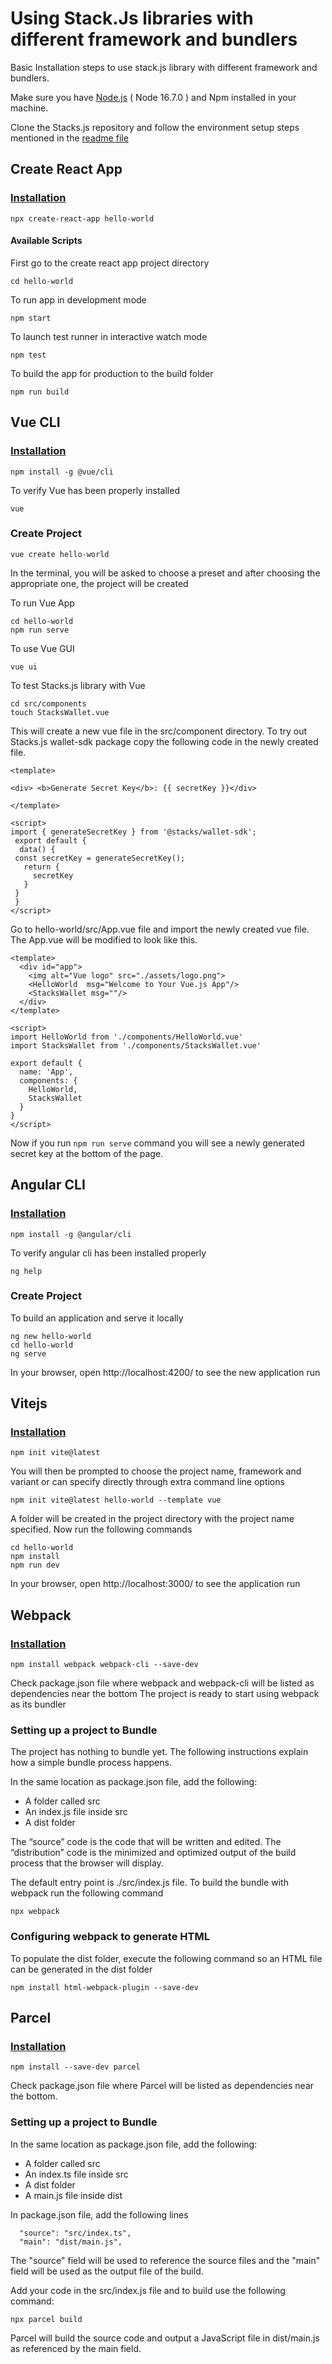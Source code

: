 # Using Stack.Js libraries with different framework and bundlers

Basic Installation steps to use stack.js library with different framework and bundlers.

Make sure you have [Node.js](https://nodejs.org/en/) ( Node 16.7.0 ) and Npm installed in your machine.

Clone the Stacks.js repository and follow the environment setup steps mentioned in the [readme file](https://github.com/blockstack/stacks.js/blob/master/README.md)

## Create React App
### [Installation](https://create-react-app.dev/docs/getting-started/)
```
npx create-react-app hello-world
```

#### Available Scripts
First go to the create react app project directory
```
cd hello-world
```
To run app in development mode
```
npm start 
```
To launch test runner in interactive watch mode 
```
npm test
```
To build the app for production to the build folder
```
npm run build
```

## Vue CLI
### [Installation](https://cli.vuejs.org/guide/installation.html)

```
npm install -g @vue/cli
```
To verify Vue has been properly installed
```
vue 
```
### Create Project 
```
vue create hello-world
```
In the terminal, you will be asked to choose a preset and after choosing the appropriate one, the project will be created

To run Vue App
```
cd hello-world
npm run serve
```
To use Vue GUI
```
vue ui
```
To test Stacks.js library with Vue
 ```
 cd src/components
 touch StacksWallet.vue
 ```
 This will create a new vue file in the src/component directory. To try out Stacks.js wallet-sdk package copy the following code in the newly created file.
 ```
 <template>

<div> <b>Generate Secret Key</b>: {{ secretKey }}</div>

</template>

<script>
 import { generateSecretKey } from '@stacks/wallet-sdk';
  export default {
   data() {
  const secretKey = generateSecretKey();
    return {
      secretKey
    }
  }
  }
</script>
```
Go to hello-world/src/App.vue file and import the newly created vue file. The App.vue will be modified to look like this.
```
<template>
  <div id="app">
    <img alt="Vue logo" src="./assets/logo.png">
    <HelloWorld  msg="Welcome to Your Vue.js App"/>
    <StacksWallet msg=""/>
  </div>
</template>

<script>
import HelloWorld from './components/HelloWorld.vue'
import StacksWallet from './components/StacksWallet.vue'

export default {
  name: 'App',
  components: {
    HelloWorld,
    StacksWallet
  }
}
</script>
```
Now if you run ```npm run serve``` command you will see a newly generated secret key at the bottom of the page.

## Angular CLI
### [Installation](https://angular.io/cli)
```
npm install -g @angular/cli
```
To verify angular cli has been installed properly
```
ng help
```
### Create Project 
To build an application and serve it locally
```
ng new hello-world
cd hello-world
ng serve
```
In your browser, open http://localhost:4200/ to see the new application run


## Vitejs
### [Installation](https://vitejs.dev/guide/#scaffolding-your-first-vite-project)
```
npm init vite@latest
```
You will then be prompted to choose the project name, framework and variant or can specify directly through extra command line options
```
npm init vite@latest hello-world --template vue
```
A folder will be created in the project directory with the project name specified. Now run the following commands 
```
cd hello-world
npm install 
npm run dev 
```
In your browser, open http://localhost:3000/ to see the application run

## Webpack
### [Installation](https://webpack.js.org/guides/getting-started/)
```
npm install webpack webpack-cli --save-dev
```
Check package.json file where webpack and webpack-cli will be listed as dependencies near the bottom
The project is ready to start using webpack as its bundler

### Setting up a project to Bundle 
The project has nothing to bundle yet. The following instructions explain how a simple bundle process happens.

In the same location as package.json file, add the following:

* A folder called src
* An index.js file inside src
* A dist folder

The “source” code is the code that will be written and edited. The “distribution” code is the minimized and optimized output of the build process that the browser will display.

The default entry point is ./src/index.js file. To build the bundle with webpack run the following command
```
npx webpack
```
### Configuring webpack to generate HTML
To populate the dist folder, execute the following command so an HTML file can be generated in the dist folder
```
npm install html-webpack-plugin --save-dev
```

## Parcel
### [Installation](https://parceljs.org/getting-started/webapp/)
```
npm install --save-dev parcel
```
Check package.json file where Parcel will be listed as dependencies near the bottom.

### Setting up a project to Bundle 
In the same location as package.json file, add the following:

* A folder called src
* An index.ts file inside src
* A dist folder
* A main.js file inside dist

In package.json file, add the following lines 
```
  "source": "src/index.ts",
  "main": "dist/main.js",
```
The "source" field will be used to reference the source files and the "main" field will be used as the output file of the build.

Add your code in the src/index.js file and to build use the following command:
```
npx parcel build
```
Parcel will build the source code and output a JavaScript file in dist/main.js as referenced by the main field.
